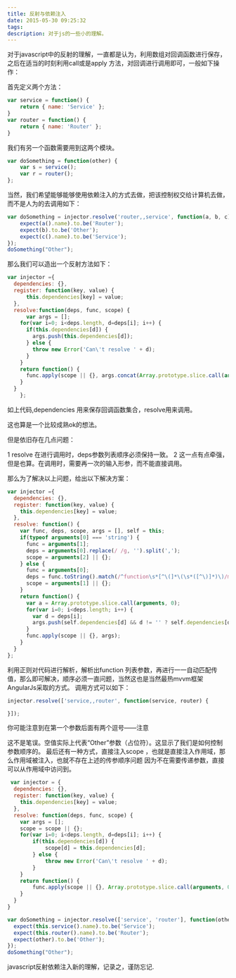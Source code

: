 ```yaml
---
title: 反射与依赖注入
date: 2015-05-30 09:25:32
tags:
description: 对于js的一些小的理解。
---
```

对于javascript中的反射的理解，一直都是认为，利用数组对回调函数进行保存，之后在适当的时刻利用call或是apply 方法，对回调进行调用即可，一般如下操作：

首先定义两个方法：
``` javascript
var service = function() {
    return { name: 'Service' };
}
var router = function() {
    return { name: 'Router' };
}
```
我们有另一个函数需要用到这两个模块。
``` javascript
var doSomething = function(other) {
    var s = service();
    var r = router();
};
```

当然，我们希望能够能够使用依赖注入的方式去做，把该控制权交给计算机去做，而不是人为的去调用如下：
``` javascript
var doSomething = injector.resolve('router,,service', function(a, b, c) {
    expect(a().name).to.be('Router');
    expect(b).to.be('Other');
    expect(c().name).to.be('Service');
});
doSomething("Other");
```

那么我们可以造出一个反射方法如下：
``` javascript
var injector ={
  dependencies: {},
  register: function(key, value) {
      this.dependencies[key] = value;
  },
  resolve:function(deps, func, scope) {
      var args = [];
    for(var i=0; i<deps.length, d=deps[i]; i++) {
      if(this.dependencies[d]) {
        args.push(this.dependencies[d]);
      } else {
        throw new Error('Can\'t resolve ' + d);
      }
    }
    return function() {
      func.apply(scope || {}, args.concat(Array.prototype.slice.call(arguments, 0)));
    }
  }
	};
```
如上代码,dependencies 用来保存回调函数集合，resolve用来调用。

这也算是一个比较成熟ok的想法。

但是依旧存在几点问题：

1 resolve 在进行调用时，deps参数列表顺序必须保持一致。
2 这一点有点牵强，但是也算。在调用时，需要再一次的输入形参，而不能直接调用。

那么为了解决以上问题，给出以下解决方案：
``` javascript
var injector ={
  dependencies: {},
  register: function(key, value) {
    this.dependencies[key] = value;
  },
  resolve: function() {
    var func, deps, scope, args = [], self = this;
    if(typeof arguments[0] === 'string') {
      func = arguments[1];
      deps = arguments[0].replace(/ /g, '').split(',');
      scope = arguments[2] || {};
    } else {
      func = arguments[0];
      deps = func.toString().match(/^function\s*[^\(]*\(\s*([^\)]*)\)/m)[1].replace(/ /g, '').split(',');
      scope = arguments[1] || {};
    }
    return function() {
      var a = Array.prototype.slice.call(arguments, 0);
      for(var i=0; i<deps.length; i++) {
        var d = deps[i];
        args.push(self.dependencies[d] && d != '' ? self.dependencies[d] : a.shift());
      }
      func.apply(scope || {}, args);
    }
  }
};
```

利用正则对代码进行解析，解析出function 列表参数，再进行一一自动匹配传值，那么即可解决，顺序必须一直问题，当然这也是当然最热mvvm框架AngularJs采取的方式。
调用方式可以如下：
``` javascript
injector.resolve(['service,,router', function(service, router) {

}]);
```
你可能注意到在第一个参数后面有两个逗号——注意

这不是笔误。空值实际上代表“Other”参数（占位符）。这显示了我们是如何控制参数顺序的。
最后还有一种方式，直接注入scope ，也就是直接注入作用域，那么作用域被注入，也就不存在上述的传参顺序问题
因为不在需要传递参数，直接可以从作用域中访问到。
``` javascript
 var injector = {
  dependencies: {},
  register: function(key, value) {
    this.dependencies[key] = value;
  },
  resolve: function(deps, func, scope) {
    var args = [];
    scope = scope || {};
    for(var i=0; i<deps.length, d=deps[i]; i++) {
        if(this.dependencies[d]) {
            scope[d] = this.dependencies[d];
        } else {
            throw new Error('Can\'t resolve ' + d);
        }
    }
    return function() {
        func.apply(scope || {}, Array.prototype.slice.call(arguments, 0));
    }        
  }
}

var doSomething = injector.resolve(['service', 'router'], function(other) {
  expect(this.service().name).to.be('Service');
  expect(this.router().name).to.be('Router');
  expect(other).to.be('Other');
});
doSomething("Other");
```
javascript反射依赖注入新的理解，记录之，谨防忘记.